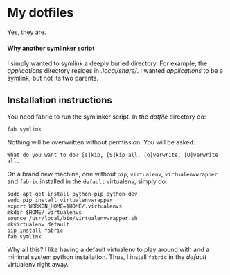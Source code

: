 My dotfiles
===========

Yes, they are.

#### Why another symlinker script

I simply wanted to symlink a deeply buried directory. For example, the
_applications_ directory resides in _.local/share/_. I wanted _applications_ to
be a symlink, but not its two parents.

Installation instructions
-------------------------

You need fabric to run the symlinker script. In the _dotfile_ directory do: 

    fab symlink
    
Nothing will be overwritten without permission. You will be asked:

    What do you want to do? [s]kip, [S]kip all, [o]verwrite, [O]verwrite all.

On a brand new machine, one without `pip`, `virtualenv`, `virtualenvwrapper`
and `fabric` installed in the `default` virtualenv, simply do:

    sudo apt-get install python-pip python-dev
    sudo pip install virtualenvwrapper
    export WORKON_HOME=$HOME/.virtualenvs
    mkdir $HOME/.virtualenvs
    source /usr/local/bin/virtualenvwrapper.sh
    mkvirtualenv default
    pip install fabric
    fab symlink

Why all this? I like having a default virtualenv to play around with and a
minimal system python installation. Thus, I install `fabric` in the _default_
virtualenv right away.
